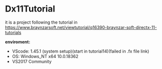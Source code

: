 # Dx11Tutorial

it is a project following the tutorial in <https://www.braynzarsoft.net/viewtutorial/q16390-braynzar-soft-directx-11-tutorials>

**enviroment:**

* VScode: 1.45.1 (system setup)(start in tutorial14)(failed in .fx file link)
* OS: Windows_NT x64 10.0.18362
* VS2017 Community
